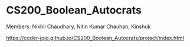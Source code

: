 # CS200_Boolean_Autocrats
Members: Nikhil Chaudhary, Nitin Kumar Chauhan, Kinshuk

https://coder-jojo.github.io/CS200_Boolean_Autocrats/project/index.html
